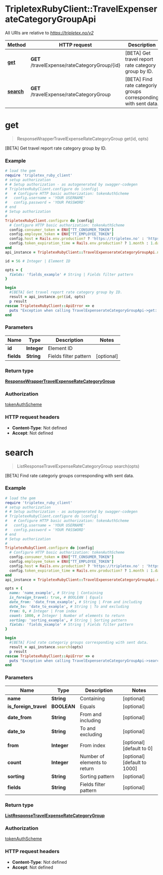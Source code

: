 # TripletexRubyClient::TravelExpenserateCategoryGroupApi

All URIs are relative to *https://tripletex.no/v2*

Method | HTTP request | Description
------------- | ------------- | -------------
[**get**](TravelExpenserateCategoryGroupApi.md#get) | **GET** /travelExpense/rateCategoryGroup/{id} | [BETA] Get travel report rate category group by ID.
[**search**](TravelExpenserateCategoryGroupApi.md#search) | **GET** /travelExpense/rateCategoryGroup | [BETA] Find rate categoriy groups corresponding with sent data.


# **get**
> ResponseWrapperTravelExpenseRateCategoryGroup get(id, opts)

[BETA] Get travel report rate category group by ID.



### Example
```ruby
# load the gem
require 'tripletex_ruby_client'
# setup authorization
# # Setup authorization - as autogenerated by swagger-codegen
# TripletexRubyClient.configure do |config|
#   # Configure HTTP basic authorization: tokenAuthScheme
#   config.username = 'YOUR USERNAME'
#   config.password = 'YOUR PASSWORD'
# end
# Setup authorization
# 
TripletexRubyClient.configure do |config|
  # Configure HTTP basic authorization: tokenAuthScheme
  config.consumer_token = ENV["TT_CONSUMER_TOKEN"]
  config.employee_token = ENV["TT_EMPLOYEE_TOKEN"]
  config.host = Rails.env.production? ? 'https://tripletex.no' : 'https://api.tripletex.io'
  config.token_expiration_time = Rails.env.production? ? 1.month : 1.day
end
api_instance = TripletexRubyClient::TravelExpenserateCategoryGroupApi.new

id = 56 # Integer | Element ID

opts = { 
  fields: 'fields_example' # String | Fields filter pattern
}

begin
  #[BETA] Get travel report rate category group by ID.
  result = api_instance.get(id, opts)
  p result
rescue TripletexRubyClient::ApiError => e
  puts "Exception when calling TravelExpenserateCategoryGroupApi->get: #{e}"
end
```

### Parameters

Name | Type | Description  | Notes
------------- | ------------- | ------------- | -------------
 **id** | **Integer**| Element ID | 
 **fields** | **String**| Fields filter pattern | [optional] 

### Return type

[**ResponseWrapperTravelExpenseRateCategoryGroup**](ResponseWrapperTravelExpenseRateCategoryGroup.md)

### Authorization

[tokenAuthScheme](../README.md#tokenAuthScheme)

### HTTP request headers

 - **Content-Type**: Not defined
 - **Accept**: Not defined



# **search**
> ListResponseTravelExpenseRateCategoryGroup search(opts)

[BETA] Find rate categoriy groups corresponding with sent data.



### Example
```ruby
# load the gem
require 'tripletex_ruby_client'
# setup authorization
# # Setup authorization - as autogenerated by swagger-codegen
# TripletexRubyClient.configure do |config|
#   # Configure HTTP basic authorization: tokenAuthScheme
#   config.username = 'YOUR USERNAME'
#   config.password = 'YOUR PASSWORD'
# end
# Setup authorization
# 
TripletexRubyClient.configure do |config|
  # Configure HTTP basic authorization: tokenAuthScheme
  config.consumer_token = ENV["TT_CONSUMER_TOKEN"]
  config.employee_token = ENV["TT_EMPLOYEE_TOKEN"]
  config.host = Rails.env.production? ? 'https://tripletex.no' : 'https://api.tripletex.io'
  config.token_expiration_time = Rails.env.production? ? 1.month : 1.day
end
api_instance = TripletexRubyClient::TravelExpenserateCategoryGroupApi.new

opts = { 
  name: 'name_example', # String | Containing
  is_foreign_travel: true, # BOOLEAN | Equals
  date_from: 'date_from_example', # String | From and including
  date_to: 'date_to_example', # String | To and excluding
  from: 0, # Integer | From index
  count: 1000, # Integer | Number of elements to return
  sorting: 'sorting_example', # String | Sorting pattern
  fields: 'fields_example' # String | Fields filter pattern
}

begin
  #[BETA] Find rate categoriy groups corresponding with sent data.
  result = api_instance.search(opts)
  p result
rescue TripletexRubyClient::ApiError => e
  puts "Exception when calling TravelExpenserateCategoryGroupApi->search: #{e}"
end
```

### Parameters

Name | Type | Description  | Notes
------------- | ------------- | ------------- | -------------
 **name** | **String**| Containing | [optional] 
 **is_foreign_travel** | **BOOLEAN**| Equals | [optional] 
 **date_from** | **String**| From and including | [optional] 
 **date_to** | **String**| To and excluding | [optional] 
 **from** | **Integer**| From index | [optional] [default to 0]
 **count** | **Integer**| Number of elements to return | [optional] [default to 1000]
 **sorting** | **String**| Sorting pattern | [optional] 
 **fields** | **String**| Fields filter pattern | [optional] 

### Return type

[**ListResponseTravelExpenseRateCategoryGroup**](ListResponseTravelExpenseRateCategoryGroup.md)

### Authorization

[tokenAuthScheme](../README.md#tokenAuthScheme)

### HTTP request headers

 - **Content-Type**: Not defined
 - **Accept**: Not defined



